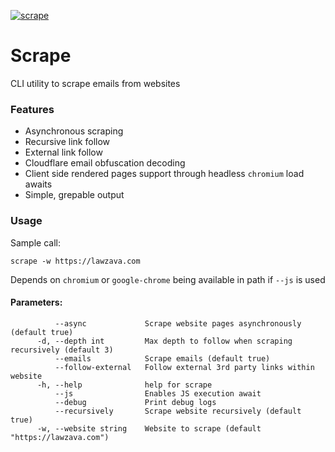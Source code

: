 [![scrape](https://snapcraft.io/scrape/badge.svg)](https://snapcraft.io/scrape)

# Scrape
CLI utility to scrape emails from websites

### Features

- Asynchronous scraping
- Recursive link follow
- External link follow
- Cloudflare email obfuscation decoding
- Client side rendered pages support through headless `chromium` load awaits
- Simple, grepable output

### Usage
Sample call:

`scrape -w https://lawzava.com` 

Depends on `chromium` or `google-chrome` being available in path if `--js` is used

#### Parameters:
```
          --async             Scrape website pages asynchronously (default true)
      -d, --depth int         Max depth to follow when scraping recursively (default 3)
          --emails            Scrape emails (default true)
          --follow-external   Follow external 3rd party links within website
      -h, --help              help for scrape
          --js                Enables JS execution await
          --debug             Print debug logs
          --recursively       Scrape website recursively (default true)
      -w, --website string    Website to scrape (default "https://lawzava.com")
```
